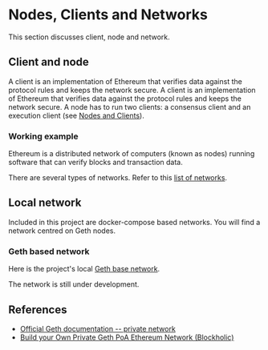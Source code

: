 # Nodes, Clients and Networks

This section discusses client, node and network.

## Client and node

A client is an implementation of Ethereum that verifies data against the protocol rules and keeps the network secure. A client is an implementation of Ethereum that verifies data against the protocol rules and keeps the network secure. A node has to run two clients: a consensus client and an execution client (see [Nodes and Clients](https://ethereum.org/en/developers/docs/nodes-and-clients/)).

### Working example

Ethereum is a distributed network of computers (known as nodes) running software that can verify blocks and transaction data.

There are several types of networks. Refer to this [list of networks](https://ethereum.org/en/developers/docs/networks/).

## Local network

Included in this project are docker-compose based networks. You will find a network centred on Geth nodes.

### Geth based network

Here is the project's local [Geth base network](../deployments/gethnet.yaml).

The network is still under development.

## References

* [Official Geth documentation -- private network](https://geth.ethereum.org/docs/fundamentals/private-network)
* [Build your Own Private Geth PoA Ethereum Network (Blockholic)](https://www.youtube.com/watch?v=pz7-JGG6T2Y&list=PLkM0MH7Grb25poKEiId5pEQg-OzLQRNM4)